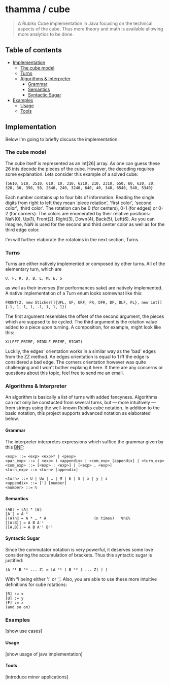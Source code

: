 # thamma / cube

> A Rubiks Cube implementation in Java focusing on the technical aspects of the cube. Thus more theory and math is available allowing more analytics to be done.

## Table of contents

* [Implementation](#implementation)
  * [The cube model](#the-cube-model)
  * [Turns](#turns)
  * [Algorithms & Interpreter](#algorithms--interpreter)
    * [Grammar](#grammar)
    * [Semantics](#semantics)
    * [Syntactic Sugar](#syntactic-sugar)
* [Examples](#examples)
  * [Usage](#usage)
  * [Tools](#tools)

## Implementation

Below I'm going to briefly discuss the implementation.

### The cube model 

The cube itself is represented as an int[26] array. As one can guess these 26 ints decode the pieces of the cube. However, the decoding requires some explanation. Lets consider this example of a solved cube:
```
{5610, 510, 3510, 610, 10, 310, 6210, 210, 2310, 650, 60, 620, 20, 320, 30, 350, 50, 2640, 240, 3240, 640, 40, 340, 6540, 540, 5340}
```
Each number contains up to four bits of information. Reading the single digits from right to left they mean 'piece rotation', 'first color', 'second color', 'third color'. The rotation can be 0 (for centers), 0-1 (for edges) or 0-2 (for corners). The colors are enumerated by their relative positions: NaN(0), Up(1), Front(2), Right(3), Down(4), Back(5), Left(6). As you can imagine, NaN is used for the second and third center color as well as for the third edge color.

I'm will further elaborate the rotatoins in the next section, Turns.

### Turns

Turns are either natively implemented or composed by other turns. All of the elementary turn, which are
```
U, F, R, D, B, L, M, E, S
```
as well as their inverses (for performances sake) are natively implemented. A native implementation of a Turn enum looks somewhat like this:
```
FRONT(2, new Sticker[]{UFL, UF, URF, FR, DFR, DF, DLF, FL}, new int[]{-1, 1, 1, 1, -1, 1, 1, 1})
```
The first argument resembles the offset of the second argument, the pieces which are suppsed to be cycled. The third argument is the rotation value added to a piece upon turning. A composition, for example, might look like this:
```
X(LEFT_PRIME, MIDDLE_PRIME, RIGHT)
```
Luckily, the edges' orientation works in a similar way as the 'bad' edges from the ZZ method. An edges orientation is equal to 1 iff the edge is considered a bad edge. The corners orientation however was quite challenging and I won't bother explaing it here. If there are any concerns or questions about this topic, feel free to send me an email.

### Algorithms & Interpreter
An algorithm is basically a list of turns with added fancyness. Algorithms can not only be constucted from several turns, but — more intuitively — from strings using the well-known Rubiks cube notation. In addition to the basic notation, this project supports advanced notation as elaborated below.

#### Grammar
The interpreter interpretes expressions which suffice the grammar given by this [BNF](https://en.wikipedia.org/wiki/Backus%E2%80%93Naur_Form):
```
<exp> ::= <exp> <exp>* | <pexp>
<par_exp> ::= ( <exp> ) <appendix> | <com_exp> [appendix] | <turn_exp>
<com_exp> ::= [<exp> : <exp>] | [<exp> , <exp>]
<turn_exp> ::= <turn> [appendix]

<turn> ::= U | Uw | … | M | E | S | x | y | z
<appendix> ::= ['] [number]
<number> ::= ℕ
```

#### Semantics
```
⟦AB⟧ = ⟦A⟧ * ⟦B⟧
⟦A'⟧ = A⁻¹
⟦(A)n⟧ = A * … * A                     (n times)   ∀n∈ℕ
⟦[A:B]⟧ = A B A⁻¹
⟦[A,B]⟧ = A B A⁻¹ B⁻¹
```

#### Syntactic Sugar
Since the commutator notation is very powerful, it deserves some love considering the accumulation of brackets. Thus this syntactic sugar is justified:
```
[A °¹ B °² ... Z] = [A °¹ [ B °² [ ... Z] ] ]
```
With °i being either ':' or ','. Also, you are able to use these more intuitive definitions for cube rotations:
```
[R] := x
[U] := y
[F] := z
(and so on)
```

### Examples
[show use cases]

#### Usage
[show usage of java implementation]

#### Tools
[introduce minor applications]
